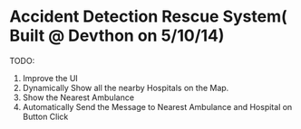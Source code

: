 Accident Detection Rescue System( Built @ Devthon on 5/10/14)
====
TODO:<br>
1. Improve the UI<br>
2. Dynamically Show all the nearby Hospitals on the Map.<br>
3. Show the Nearest Ambulance<br>
4. Automatically Send the Message to Nearest Ambulance and Hospital on Button Click
